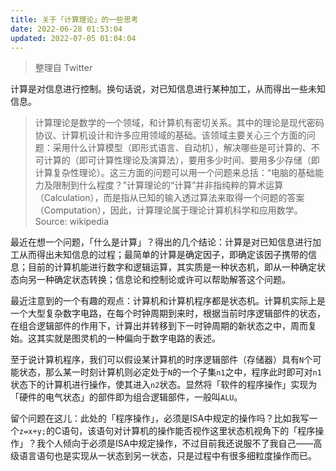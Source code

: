 ```yaml
---
title: 关于「计算理论」的一些思考
date: 2022-06-28 01:53:04
updated: 2022-07-05 01:04:04
---
```

> 整理自 Twitter

计算是对信息进行控制。换句话说，对已知信息进行某种加工，从而得出一些未知信息。

> 计算理论是数学的一个领域，和计算机有密切关系。其中的理论是现代密码协议、计算机设计和许多应用领域的基础。该领域主要关心三个方面的问题：采用什么计算模型（即形式语言、自动机），解决哪些是可计算的、不可计算的（即可计算性理论及演算法），要用多少时间、要用多少存储（即计算复杂性理论）。这三方面的问题可以用一个问题来总括：“电脑的基础能力及限制到什么程度？”计算理论的“计算”并非指纯粹的算术运算（Calculation），而是指从已知的输入透过算法来取得一个问题的答案（Computation），因此，计算理论属于理论计算机科学和应用数学。
>Source: wikipedia

最近在想一个问题，「什么是计算」？得出的几个结论：计算是对已知信息进行加工从而得出未知信息的过程；最简单的计算是确定因子，即确定该因子携带的信息；目前的计算机能进行数字和逻辑运算，其实质是一种状态机，即从一种确定状态向另一种确定状态转换；信息论和控制论或许可以帮助解答这个问题。

最近注意到的一个有趣的观点：计算机和计算机程序都是状态机。计算机实际上是一个大型复杂数字电路，在每个时钟周期到来时，根据当前时序逻辑部件的状态，在组合逻辑部件的作用下，计算出并转移到下一时钟周期的新状态之中，周而复始。这其实就是图灵机的一种偏向于数字电路的表述。

至于说计算机程序，我们可以假设某计算机的时序逻辑部件（存储器）具有`N`个可能状态，那么某一时刻计算机则必定处于`N`的一个子集`n1`之中，程序此时即可对`n1`状态下的计算机进行操作，使其进入`n2`状态。显然将「软件的程序操作」实现为「硬件的电气状态」的部件即为组合逻辑部件，一般叫`ALU`。

留个问题在这儿：此处的「程序操作」，必须是ISA中规定的操作吗？比如我写一个`z=x+y;`的C语句，该语句对计算机的操作能否视作这里状态机视角下的「程序操作」？我个人倾向于必须是ISA中规定操作，不过目前我还说服不了我自己——高级语言语句也是实现从一状态到另一状态，只是过程中有很多细粒度操作而已。
